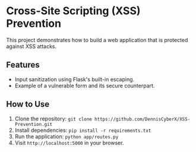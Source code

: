 # Cross-Site Scripting (XSS) Prevention

This project demonstrates how to build a web application that is protected against XSS attacks.

## Features
- Input sanitization using Flask's built-in escaping.
- Example of a vulnerable form and its secure counterpart.

## How to Use
1. Clone the repository: `git clone https://github.com/DennisCyberX/XSS-Prevention.git`
2. Install dependencies: `pip install -r requirements.txt`
3. Run the application: `python app/routes.py`
4. Visit `http://localhost:5000` in your browser.
